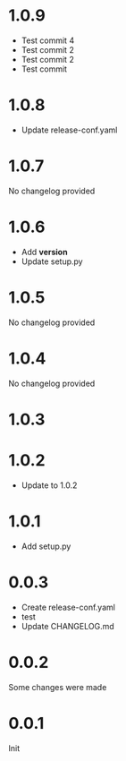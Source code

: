 # 1.0.9

* Test commit 4
* Test commit 2
* Test commit 2
* Test commit

# 1.0.8

* Update release-conf.yaml

# 1.0.7

No changelog provided
# 1.0.6

* Add __version__
* Update setup.py

# 1.0.5

No changelog provided
# 1.0.4

No changelog provided
# 1.0.3


# 1.0.2

* Update to 1.0.2

# 1.0.1

* Add setup.py

# 0.0.3

* Create release-conf.yaml
* test
* Update CHANGELOG.md

# 0.0.2
Some changes were made

# 0.0.1
Init
